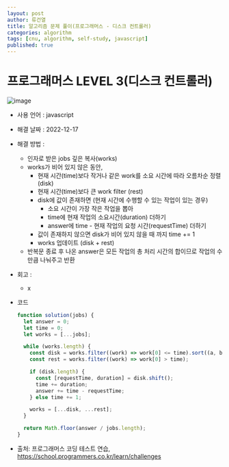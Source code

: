 ```yaml
---
layout: post
author: 류건열
title: 알고리즘 문제 풀이(프로그래머스 - 디스크 컨트롤러)
categories: algorithm
tags: [cnu, algorithm, self-study, javascript]
published: true
---
```


# 프로그래머스 LEVEL 3(디스크 컨트롤러)

![image](https://user-images.githubusercontent.com/34560965/208244178-dc00e3a8-c348-461b-a278-4f023cd2e5f6.png)

- 사용 언어 : javascript

- 해결 날짜 : 2022-12-17

- 해결 방법 :

  - 인자로 받은 jobs 깊은 복사(works)
  - works가 비어 있지 않은 동안,
    - 현재 시간(time)보다 작거나 같은 work를 소요 시간에 따라 오름차순 정렬 (disk)
    - 현재 시간(time)보다 큰 work filter (rest)
    - disk에 값이 존재하면 (현재 시간에 수행할 수 있는 작업이 있는 경우)
      - 소요 시간이 가장 작은 작업을 뽑아
      - time에 현재 작업의 소요시간(duration) 더하기
      - answer에 time - 현재 작업의 요청 시간(requestTime) 더하기
    - 값이 존재하지 않으면 disk가 비어 있지 않을 때 까지 time += 1
    - works 업데이트 (disk + rest)
  - 반복문 종료 후 나온 answer은 모든 작업의 총 처리 시간의 합이므로 작업의 수 만큼 나눠주고 반환


- 회고 :

  - x

- 코드

  ```javascript
  function solution(jobs) {
    let answer = 0;
    let time = 0;
    let works = [...jobs];

    while (works.length) {
      const disk = works.filter((work) => work[0] <= time).sort((a, b) => a[1] - b[1]);
      const rest = works.filter((work) => work[0] > time);

      if (disk.length) {
        const [requestTime, duration] = disk.shift();
        time += duration;
        answer += time - requestTime;
      } else time += 1;

      works = [...disk, ...rest];
    }

    return Math.floor(answer / jobs.length);
  }
  ```

- 출처: 프로그래머스 코딩 테스트 연습, https://school.programmers.co.kr/learn/challenges
